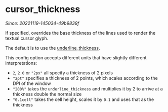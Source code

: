 # cursor_thickness

*Since: 20221119-145034-49b9839f*

If specified, overrides the base thickness of the lines used to
render the textual cursor glyph.

The default is to use the [underline_thickness](underline_thickness.md).

This config option accepts different units that have slightly different interpretations:

* `2`, `2.0` or `"2px"` all specify a thickness of 2 pixels
* `"2pt"` specifies a thickness of 2 points, which scales according to the DPI of the window
* `"200%"` takes the `underline_thickness` and multiplies it by 2 to arrive at a thickness double the normal size
* `"0.1cell"` takes the cell height, scales it by `0.1` and uses that as the thickness


